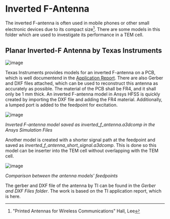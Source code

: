 # Inverted F-Antenna
The inverted F-antenna is often used in mobile phones or other small electronic devices due to its compact size[^1]. There are some models in this folder which are used to investigate its performance in a TEM cell.

## Planar Inverted-F Antenna by Texas Instruments
![image](https://github.com/user-attachments/assets/fa152cc2-7715-4037-8684-aa634bd15ed0)

Texas Instruments provides models for an inverted F-antenna on a PCB, which is well documentend in the [Application Report](https://www.ti.com/lit/an/swru120d/swru120d.pdf?ts=1751880090337). There are also Gerber and DXF files attached, which can be used to reconstruct this antenna as accurately as possible. The material of the PCB shall be FR4, and it shall only be 1 mm thick. An inverted F-antenna model in Ansys HFSS is quickly created by importing the DXF file and adding the FR4 material. Additionally, a lumped port is added to the feedpoint for excitation.


![image](https://github.com/user-attachments/assets/9169d4d8-a8c1-4f3b-923c-573b9318a482)

*Inverted F-antenna model saved as inverted_f_antenna.a3dcomp in the Ansys Simulation Files*

Another model is created with a shorter signal path at the feedpoint and saved as *inverted_f_antenna_short_signal.a3dcomp*. This is done so this model can be inserter into the TEM cell without overlapping with the TEM cell.


![image](https://github.com/user-attachments/assets/3321f31b-2500-414a-9406-d19a1b0c6d43)

*Comparison between the antenna models' feedpoints*

The gerber and DXF file of the antenna by TI can be found in the *Gerber and DXF Files folder*. The work is based on the TI application report, which is here.

[^1]: "Printed Antennas for Wireless Communications" Hall, Lee
